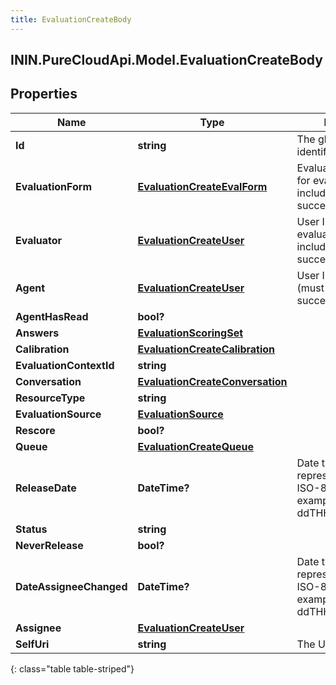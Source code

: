 ```yaml
---
title: EvaluationCreateBody
---
```

## ININ.PureCloudApi.Model.EvaluationCreateBody

## Properties

|Name | Type | Description | Notes|
|------------ | ------------- | ------------- | -------------|
| **Id** | **string** | The globally unique identifier for the object. | [optional] |
| **EvaluationForm** | [**EvaluationCreateEvalForm**](EvaluationCreateEvalForm.html) | Evaluation form used for evaluation (must be included for a successful request) | [optional] |
| **Evaluator** | [**EvaluationCreateUser**](EvaluationCreateUser.html) | User ID of the evaluator (must be included for a successful request) | [optional] |
| **Agent** | [**EvaluationCreateUser**](EvaluationCreateUser.html) | User ID of the agent (must be included for a successful request) | [optional] |
| **AgentHasRead** | **bool?** |  | [optional] |
| **Answers** | [**EvaluationScoringSet**](EvaluationScoringSet.html) |  | [optional] |
| **Calibration** | [**EvaluationCreateCalibration**](EvaluationCreateCalibration.html) |  | [optional] |
| **EvaluationContextId** | **string** |  | [optional] |
| **Conversation** | [**EvaluationCreateConversation**](EvaluationCreateConversation.html) |  | [optional] |
| **ResourceType** | **string** |  | [optional] |
| **EvaluationSource** | [**EvaluationSource**](EvaluationSource.html) |  | [optional] |
| **Rescore** | **bool?** |  | [optional] |
| **Queue** | [**EvaluationCreateQueue**](EvaluationCreateQueue.html) |  | [optional] |
| **ReleaseDate** | **DateTime?** | Date time is represented as an ISO-8601 string. For example: yyyy-MM-ddTHH:mm:ss[.mmm]Z | [optional] |
| **Status** | **string** |  | [optional] |
| **NeverRelease** | **bool?** |  | [optional] |
| **DateAssigneeChanged** | **DateTime?** | Date time is represented as an ISO-8601 string. For example: yyyy-MM-ddTHH:mm:ss[.mmm]Z | [optional] |
| **Assignee** | [**EvaluationCreateUser**](EvaluationCreateUser.html) |  | [optional] |
| **SelfUri** | **string** | The URI for this object | [optional] |
{: class="table table-striped"}


